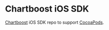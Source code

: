 Chartboost iOS SDK
=============

[Chartboost](https://www.chartboost.com/) iOS SDK repo to support [CocoaPods](https://github.com/CocoaPods/Specs/).
